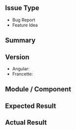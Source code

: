 ## Issue Type

- Bug Report
- Feature Idea

## Summary

## Version

- Angular:
- Francette:

## Module / Component

## Expected Result

## Actual Result
